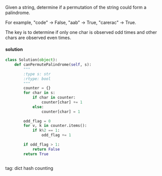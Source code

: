 Given a string, determine if a permutation of the string could form a palindrome.

For example,
"code" -> False, "aab" -> True, "carerac" -> True.

The key is to determine if only one char is observed odd times and other chars are observed even times.

#### solution

```python
class Solution(object):
    def canPermutePalindrome(self, s):
        """
        :type s: str
        :rtype: bool
        """
        counter = {}
        for char in s:
            if char in counter:
                counter[char] += 1
            else:
                counter[char] = 1
                
        odd_flag = 0
        for v, k in counter.items():
            if k%2 == 1:
                odd_flag += 1
                
        if odd_flag > 1:
            return False
        return True
        

```

tag: dict hash counting 
